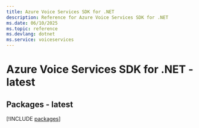 ```yaml
---
title: Azure Voice Services SDK for .NET
description: Reference for Azure Voice Services SDK for .NET
ms.date: 06/10/2025
ms.topic: reference
ms.devlang: dotnet
ms.service: voiceservices
---
```

# Azure Voice Services SDK for .NET - latest
## Packages - latest
[!INCLUDE [packages](voice-services-index.md)]